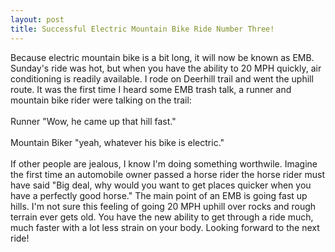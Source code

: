 ```yaml
---
layout: post
title: Successful Electric Mountain Bike Ride Number Three!
---
```

Because electric mountain bike is a bit long, it will now be known as EMB.  Sunday's ride was hot, but when you have the ability to 20 MPH quickly, air
conditioning is readily available.  I rode on Deerhill trail and went the uphill route.  It was the first time I heard some EMB trash talk,
a runner and mountain bike rider were talking on the trail:
<br><br>
Runner "Wow, he came up that hill fast."<br><br>
Mountain Biker "yeah, whatever his bike is electric."
<br><br>
If other people are jealous, I know I'm doing something worthwile.  Imagine the first time an automobile owner passed a horse rider
the horse rider must have said "Big deal, why would you want to get places quicker when you have a perfectly good horse."
The main point of an EMB is going fast up hills.  I'm not sure this feeling of going 20 MPH uphill over rocks and rough terrain
ever gets old.  You have the new ability to get through a ride much, much faster with a lot less strain on your body.  Looking forward
to the next ride!
